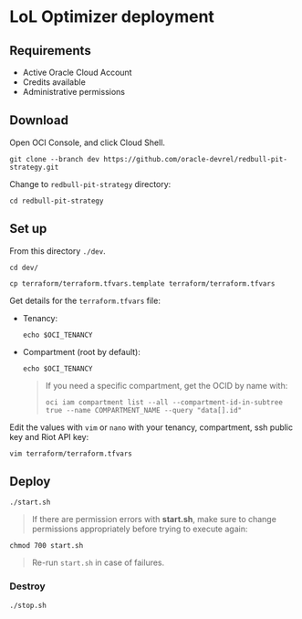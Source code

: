 # LoL Optimizer deployment

## Requirements

- Active Oracle Cloud Account
- Credits available
- Administrative permissions

## Download

Open OCI Console, and click Cloud Shell.

```
git clone --branch dev https://github.com/oracle-devrel/redbull-pit-strategy.git
```

Change to `redbull-pit-strategy` directory:
```
cd redbull-pit-strategy
```

## Set up

From this directory `./dev`.
```
cd dev/
```

```
cp terraform/terraform.tfvars.template terraform/terraform.tfvars
```

Get details for the `terraform.tfvars` file:
- Tenancy:
  ```
  echo $OCI_TENANCY
  ```
- Compartment (root by default):
  ```
  echo $OCI_TENANCY
  ```
  > If you need a specific compartment, get the OCID by name with:
  > ```
  > oci iam compartment list --all --compartment-id-in-subtree true --name COMPARTMENT_NAME --query "data[].id"
  > ```


Edit the values with `vim` or `nano` with your tenancy, compartment, ssh public key and Riot API key:
```
vim terraform/terraform.tfvars
```

## Deploy

```
./start.sh
```

> If there are permission errors with **start.sh**, make sure to change permissions appropriately before trying to execute again:
  ```
  chmod 700 start.sh
  ```

> Re-run `start.sh` in case of failures.

### Destroy

```
./stop.sh
```